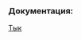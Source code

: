 ### Документация:
[Тык](https://vladislav-gubarev.gitbook.io/mini-prilozheniya-na-platforme-yundu/)
